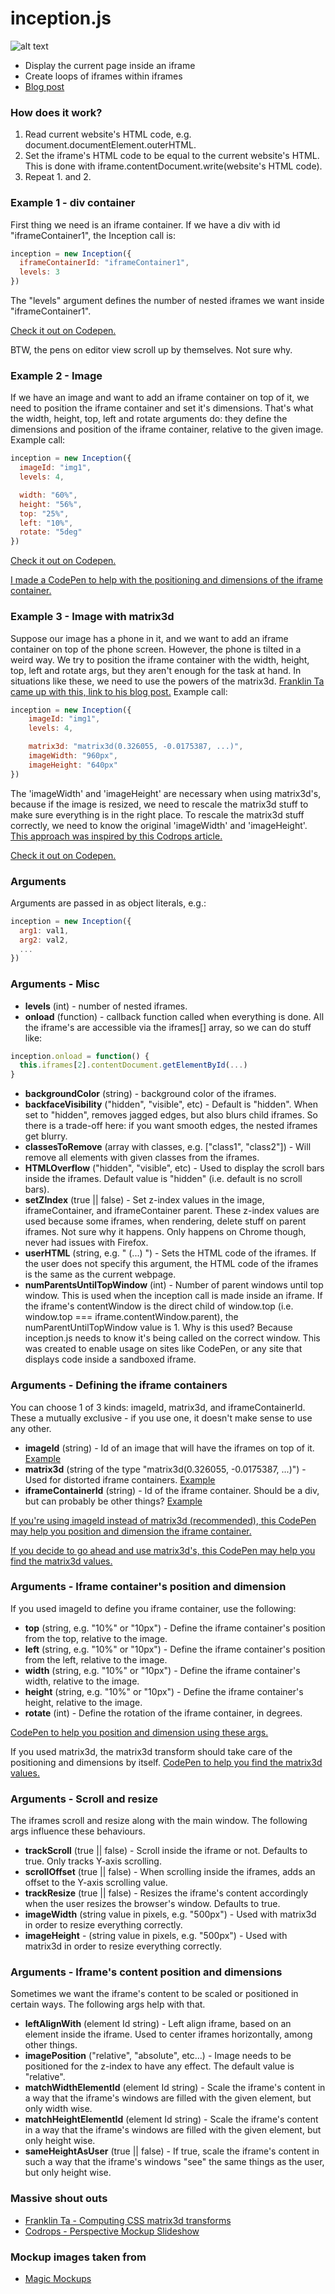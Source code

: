 # __inception.js__


![alt text](http://i64.tinypic.com/23v01gn.jpg "inception.js")

* Display the current page inside an iframe
* Create loops of iframes within iframes
* [Blog post](https://jongomez.github.io/post/inceptionjs/)

### How does it work?

1. Read current website's HTML code, e.g. document.documentElement.outerHTML.
2. Set the iframe's HTML code to be equal to the current website's HTML. This is done with iframe.contentDocument.write(website's HTML code).
3. Repeat 1. and 2.

### Example 1 - div container
First thing we need is an iframe container. If we have a div with id "iframeContainer1", the Inception call is:

```javascript
inception = new Inception({
  iframeContainerId: "iframeContainer1", 
  levels: 3
})
```

The "levels" argument defines the number of nested iframes we want inside "iframeContainer1".

[Check it out on Codepen.](https://codepen.io/jonGomez/full/xROgqO/)

BTW, the pens on editor view scroll up by themselves. Not sure why.

### Example 2 - Image

If we have an image and want to add an iframe container on top of it, we need to position the iframe container and set it's dimensions. That's what the width, height, top, left and rotate arguments do: they define the dimensions and position of the iframe container, relative to the given image. Example call:

```javascript
inception = new Inception({
  imageId: "img1", 
  levels: 4, 

  width: "60%",
  height: "56%",
  top: "25%",
  left: "10%",
  rotate: "5deg"
})
```
[Check it out on Codepen.](https://codepen.io/jonGomez/full/xRgRQa)

[I made a CodePen to help with the positioning and dimensions of the iframe container.](http://codepen.io/jonGomez/full/YGOdPE/)

### Example 3 - Image with matrix3d

Suppose our image has a phone in it, and we want to add an iframe container on top of the phone screen. However, the phone is tilted in a weird way. We try to position the iframe container with the width, height, top, left and rotate args, but they aren't enough for the task at hand. In situations like these, we need to use the powers of the matrix3d. [Franklin Ta came up with this, link to his blog post.](http://franklinta.com/2014/09/08/computing-css-matrix3d-transforms/) Example call:

```javascript
inception = new Inception({
    imageId: "img1", 
    levels: 4, 

    matrix3d: "matrix3d(0.326055, -0.0175387, ...)",
    imageWidth: "960px",
    imageHeight: "640px"
})
```
The 'imageWidth' and 'imageHeight' are necessary when using matrix3d's, because if the image is resized, we need to rescale the matrix3d stuff to make sure everything is in the right place. To rescale the matrix3d stuff correctly, we need to know the original 'imageWidth' and 'imageHeight'. [This approach was inspired by this Codrops article.](http://tympanus.net/codrops/2014/11/21/perspective-mockup-slideshow/)

[Check it out on Codepen.](https://codepen.io/jonGomez/full/WoRRep/)

### Arguments

Arguments are passed in as object literals, e.g.:

```javascript
inception = new Inception({
  arg1: val1,
  arg2: val2,
  ...
})
```

### Arguments - Misc

* __levels__ (int) - number of nested iframes.
* __onload__ (function) - callback function called when everything is done. All the iframe's are accessible via the iframes[] array, so we can do stuff like: 

```javascript
inception.onload = function() {
  this.iframes[2].contentDocument.getElementById(...)
}
```

* __backgroundColor__ (string) - background color of the iframes.
* __backfaceVisibility__ ("hidden", "visible", etc) - Default is "hidden". When set to "hidden", removes jagged edges, but also blurs child iframes. So there is a trade-off here: if you want smooth edges, the nested iframes get blurry. 
* __classesToRemove__ (array with classes, e.g. ["class1", "class2"]) - Will remove all elements with given classes from the iframes.
* __HTMLOverflow__ ("hidden", "visible", etc) - Used to display the scroll bars inside the iframes. Default value is "hidden" (i.e. default is no scroll bars).
* __setZIndex__ (true || false) - Set z-index values in the image, iframeContainer, and iframeContainer parent. These z-index values are used because some iframes, when rendering, delete stuff on parent iframes. Not sure why it happens. Only happens on Chrome though, never had issues with Firefox.
* __userHTML__ (string, e.g. "<html> (...) </html>") - Sets the HTML code of the iframes. If the user does not specify this argument, the HTML code of the iframes is the same as the current webpage.
* __numParentsUntilTopWindow__ (int) - Number of parent windows until top window. This is used when the inception call is made inside an iframe. If the iframe's contentWindow is the direct child of window.top (i.e. window.top === iframe.contentWindow.parent), the numParentUntilTopWindow value is 1. Why is this used? Because inception.js needs to know it's being called on the correct window. This was created to enable usage on sites like CodePen, or any site that displays code inside a sandboxed iframe.

### Arguments - Defining the iframe containers

You can choose 1 of 3 kinds: imageId, matrix3d, and iframeContainerId. These a mutually exclusive - if you use one, it doesn't make sense to use any other.

* __imageId__ (string) - Id of an image that will have the iframes on top of it. [Example](https://codepen.io/jonGomez/full/xRgRQa)
* __matrix3d__ (string of the type "matrix3d(0.326055, -0.0175387, ...)") - Used for distorted iframe containers. [Example](https://codepen.io/jonGomez/full/WoRRep/)
* __iframeContainerId__ (string) - Id of the iframe container. Should be a div, but can probably be other things? [Example](https://codepen.io/jonGomez/full/xROgqO/)

[If you're using imageId instead of matrix3d (recommended), this CodePen may help you position and dimension the iframe container.](http://codepen.io/jonGomez/full/YGOdPE/)

[If you decide to go ahead and use matrix3d's, this CodePen may help you find the matrix3d values.](http://codepen.io/jonGomez/full/yaRgjG)

### Arguments - Iframe container's position and dimension

If you used imageId to define you iframe container, use the following:

* __top__ (string, e.g. "10%" or "10px") - Define the iframe container's position from the top, relative to the image.
* __left__ (string, e.g. "10%" or "10px") - Define the iframe container's position from the left, relative to the image.
* __width__ (string, e.g. "10%" or "10px") - Define the iframe container's width, relative to the image.
* __height__ (string, e.g. "10%" or "10px") - Define the iframe container's height, relative to the image.
* __rotate__ (int) - Define the rotation of the iframe container, in degrees.

[CodePen to help you position and dimension using these args.](http://codepen.io/jonGomez/full/YGOdPE/)

If you used matrix3d, the matrix3d transform should take care of the positioning and dimensions by itself. [CodePen to help you find the matrix3d values.](http://codepen.io/jonGomez/full/yaRgjG)

### Arguments - Scroll and resize

The iframes scroll and resize along with the main window. The following args influence these behaviours.

* __trackScroll__ (true || false) - Scroll inside the iframe or not. Defaults to true. Only tracks Y-axis scrolling.
* __scrollOffset__ (true || false) - When scrolling inside the iframes, adds an offset to the Y-axis scrolling value.
* __trackResize__ (true || false) - Resizes the iframe's content accordingly when the user resizes the browser's window. Defaults to true.
* __imageWidth__ (string value in pixels, e.g. "500px") - Used with matrix3d in order to resize everything correctly.
* __imageHeight__ - (string value in pixels, e.g. "500px") - Used with matrix3d in order to resize everything correctly.

### Arguments - Iframe's content position and dimensions

Sometimes we want the iframe's content to be scaled or positioned in certain ways. The following args help with that.

* __leftAlignWith__ (element Id string) - Left align iframe, based on an element inside the iframe. Used to center iframes horizontally, among other things.
* __imagePosition__ ("relative", "absolute", etc...) - Image needs to be positioned for the z-index to have any effect. The default value is "relative".
* __matchWidthElementId__ (element Id string) - Scale the iframe's content in a way that the iframe's windows are filled with the given element, but only width wise. 
* __matchHeightElementId__ (element Id string) - Scale the iframe's content in a way that the iframe's windows are filled with the given element, but only height wise. 
* __sameHeightAsUser__ (true || false) - If true, scale the iframe's content in such a way that the iframe's windows "see" the same things as the user, but only height wise. 

### Massive shout outs
* [Franklin Ta - Computing CSS matrix3d transforms](http://franklinta.com/2014/09/08/computing-css-matrix3d-transforms/)
* [Codrops - Perspective Mockup Slideshow](http://tympanus.net/codrops/2014/11/21/perspective-mockup-slideshow/)

### Mockup images taken from
* [Magic Mockups](http://magicmockups.com/)
